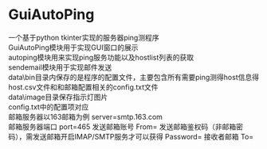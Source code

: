 # GuiAutoPing
一个基于python tkinter实现的服务器ping测程序<br/>
GuiAutoPing模块用于实现GUI窗口的展示<br/>
autoping模块用来实现ping服务功能以及hostlist列表的获取<br/>
sendemail模块用于实现邮件发送<br/>
data\bin目录内保存的是程序的配置文件，主要包含所有需要ping测得host信息得host.csv文件和和邮箱配置相关的config.txt文件<br/>
data\image目录保存指示灯图片<br/>
config.txt中的配置项对应<br/>
邮箱服务器以163邮箱为例
server=smtp.163.com   
邮箱服务器端口
port=465
发送邮箱账号
From=
发送邮箱鉴权码（非邮箱密码），需发送邮箱开启IMAP/SMTP服务才可以获得
Password=
接收者邮箱
To=
